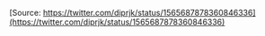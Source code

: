 [Source: https://twitter.com/diprjk/status/1565687878360846336](https://twitter.com/diprjk/status/1565687878360846336)